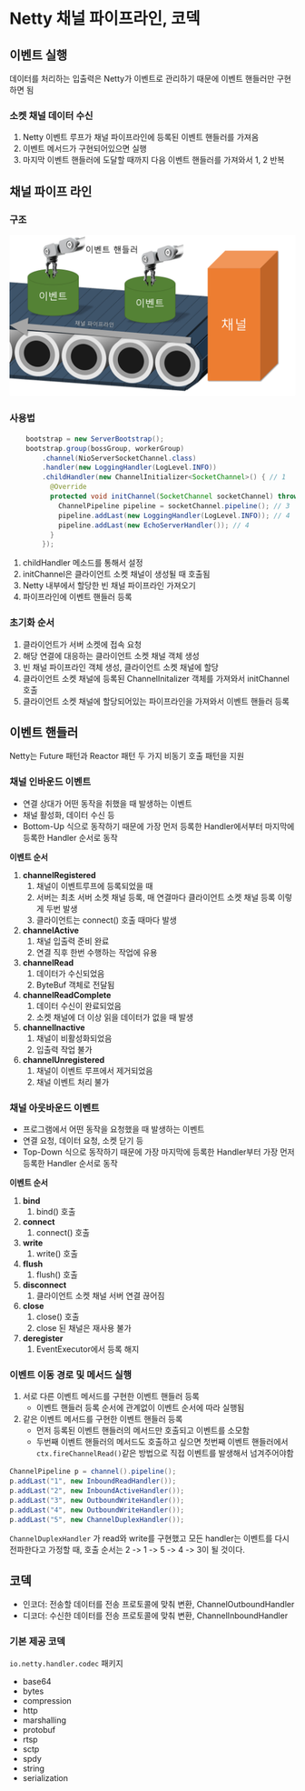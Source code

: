 # Netty 채널 파이프라인, 코덱

## 이벤트 실행

데이터를 처리하는 입출력은 Netty가 이벤트로 관리하기 때문에 이벤트 핸들러만 구현하면 됨

### 소켓 채널 데이터 수신

1. Netty 이벤트 루프가 채널 파이프라인에 등록된 이벤트 핸들러를 가져옴
2. 이벤트 메서드가 구현되어있으면 실행
3. 마지막 이벤트 핸들러에 도달할 때까지 다음 이벤트 핸들러를 가져와서 1, 2 반복

## 채널 파이프 라인

### 구조

![](../.gitbook/assets/channel.png)

### 사용법

```java
    bootstrap = new ServerBootstrap();
    bootstrap.group(bossGroup, workerGroup)
        .channel(NioServerSocketChannel.class)
        .handler(new LoggingHandler(LogLevel.INFO))
        .childHandler(new ChannelInitializer<SocketChannel>() { // 1
          @Override
          protected void initChannel(SocketChannel socketChannel) throws Exception { // 2
            ChannelPipeline pipeline = socketChannel.pipeline(); // 3
            pipeline.addLast(new LoggingHandler(LogLevel.INFO)); // 4
            pipeline.addLast(new EchoServerHandler()); // 4
          }
        });
```

1. childHandler 메소드를 통해서 설정
2. initChannel은 클라이언트 소켓 채널이 생성될 때 호출됨
3. Netty 내부에서 할당한 빈 채널 파이프라인 가져오기
4. 파이프라인에 이벤트 핸들러 등록

### 초기화 순서

1. 클라이언트가 서버 소켓에 접속 요청
2. 해당 연결에 대응하는 클라이언트 소켓 채널 객체 생성
3. 빈 채널 파이프라인 객체 생성, 클라이언트 소켓 채널에 할당
4. 클라이언트 소켓 채널에 등록된 ChannelInitalizer 객체를 가져와서 initChannel 호출
5. 클라이언트 소켓 채널에 할당되어있는 파이프라인을 가져와서 이벤트 핸들러 등록

## 이벤트 핸들러

Netty는 Future 패턴과 Reactor 패턴 두 가지 비동기 호출 패턴을 지원

### 채널 인바운드 이벤트

* 연결 상대가 어떤 동작을 취했을 때 발생하는 이벤트
* 채널 활성화, 데이터 수신 등
* Bottom-Up 식으로 동작하기 때문에 가장 먼저 등록한 Handler에서부터 마지막에 등록한 Handler 순서로 동작

**이벤트 순서**

1. **channelRegistered**
   1. 채널이 이벤트루프에 등록되었을 때
   2. 서버는 최초 서버 소켓 채널 등록, 매 연결마다 클라이언트 소켓 채널 등록 이렇게 두번 발생
   3. 클라이언트는 connect() 호출 때마다 발생
2. **channelActive**
   1. 채널 입출력 준비 완료
   2. 연결 직후 한번 수행하는 작업에 유용
3. **channelRead**
   1. 데이터가 수신되었음
   2. ByteBuf 객체로 전달됨
4. **channelReadComplete**
   1. 데이터 수신이 완료되었음
   2. 소켓 채널에 더 이상 읽을 데이터가 없을 때 발생
5. **channelInactive**
   1. 채널이 비활성화되었음
   2. 입출력 작업 불가
6. **channelUnregistered**
   1. 채널이 이벤트 루프에서 제거되었음
   2. 채널 이벤트 처리 불가

### 채널 아웃바운드 이벤트

* 프로그램에서 어떤 동작을 요청했을 때 발생하는 이벤트
* 연결 요청, 데이터 요청, 소켓 닫기 등
* Top-Down 식으로 동작하기 때문에 가장 마지막에 등록한 Handler부터 가장 먼저 등록한 Handler 순서로 동작

**이벤트 순서**

1. **bind**&#x20;
   1. bind() 호출
2. **connect**
   1. connect() 호출
3. **write**
   1. write() 호출
4. **flush**
   1. flush() 호출
5. **disconnect**
   1. 클라이언트 소켓 채널 서버 연결 끊어짐
6. **close**
   1. close() 호출
   2. close 된 채널은 재사용 불가
7. **deregister**
   1. EventExecutor에서 등록 해지

### 이벤트 이동 경로 및 메서드 실행

1. 서로 다른 이벤트 메서드를 구현한 이벤트 핸들러 등록
   * 이벤트 핸들러 등록 순서에 관계없이 이벤트 순서에 따라 실행됨
2. 같은 이벤트 메서드를 구현한 이벤트 핸들러 등록
   * 먼저 등록된 이벤트 핸들러의 메서드만 호출되고 이벤트를 소모함
   * 두번째 이벤트 핸들러의 메서드도 호출하고 싶으면 첫번째 이벤트 핸들러에서 `ctx.fireChannelRead()`같은 방법으로 직접 이벤트를 발생해서 넘겨주어야함

```java
ChannelPipeline p = channel().pipeline();
p.addLast("1", new InboundReadHandler());
p.addLast("2", new InboundActiveHandler());
p.addLast("3", new OutboundWriteHandler());
p.addLast("4", new OutboundWriteHandler());
p.addLast("5", new ChannelDuplexHandler());
```

`ChannelDuplexHandler` 가 read와 write를 구현했고 모든 handler는 이벤트를 다시 전파한다고 가정할 때, 호출 순서는 2 -> 1 -> 5 -> 4 -> 3이 될 것이다.

## 코덱

* 인코더: 전송할 데이터를 전송 프로토콜에 맞춰 변환, ChannelOutboundHandler
* 디코더: 수신한 데이터를 전송 프로토콜에 맞춰 변환, ChannelInboundHandler

### 기본 제공 코덱

`io.netty.handler.codec` 패키지

* base64
* bytes
* compression
* http
* marshalling
* protobuf
* rtsp
* sctp
* spdy
* string
* serialization
